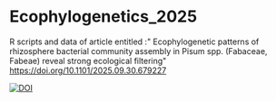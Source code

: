 # Ecophylogenetics_2025
R scripts and data of article entitled :" Ecophylogenetic patterns of rhizosphere bacterial community assembly in Pisum spp. (Fabaceae, Fabeae) reveal strong ecological filtering" https://doi.org/10.1101/2025.09.30.679227

[![DOI](https://zenodo.org/badge/DOI/10.5281/zenodo.17241385.svg)](https://doi.org/10.5281/zenodo.17241385)

